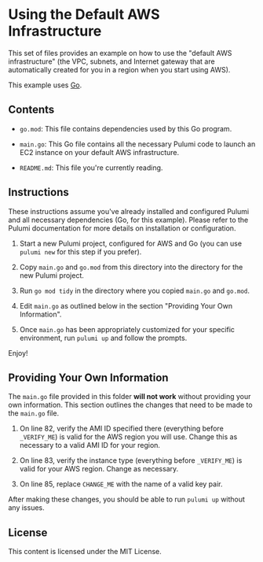 # Using the Default AWS Infrastructure

This set of files provides an example on how to use the "default AWS infrastructure" (the VPC, subnets, and Internet gateway that are automatically created for you in a region when you start using AWS).

This example uses [Go][link-1].

## Contents

* `go.mod`: This file contains dependencies used by this Go program.

* `main.go`: This Go file contains all the necessary Pulumi code to launch an EC2 instance on your default AWS infrastructure.

* `README.md`: This file you're currently reading.

## Instructions

These instructions assume you've already installed and configured Pulumi and all necessary dependencies (Go, for this example). Please refer to the Pulumi documentation for more details on installation or configuration.

1. Start a new Pulumi project, configured for AWS and Go (you can use `pulumi new` for this step if you prefer).

2. Copy `main.go` and `go.mod` from this directory into the directory for the new Pulumi project.

3. Run `go mod tidy` in the directory where you copied `main.go` and `go.mod`.

4. Edit `main.go` as outlined below in the section "Providing Your Own Information".

5. Once `main.go` has been appropriately customized for your specific environment, run `pulumi up` and follow the prompts.

Enjoy!

## Providing Your Own Information

The `main.go` file provided in this folder **will not work** without providing your own information. This section outlines the changes that need to be made to the `main.go` file.

1. On line 82, verify the AMI ID specified there (everything before `_VERIFY_ME`) is valid for the AWS region you will use. Change this as necessary to a valid AMI ID for your region.

2. On line 83, verify the instance type (everything before `_VERIFY_ME`) is valid for your AWS region. Change as necessary.

3. On line 85, replace `CHANGE_ME` with the name of a valid key pair.

After making these changes, you should be able to run `pulumi up` without any issues.

## License

This content is licensed under the MIT License.

[link-1]: https://go.dev

